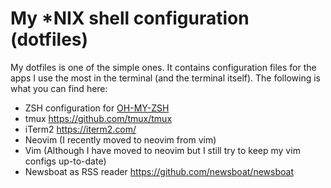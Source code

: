 # My \*NIX shell configuration (dotfiles)

My dotfiles is one of the simple ones. It contains configuration files for the apps I use the most in the terminal (and the terminal itself). The following is what you can find here:

- ZSH configuration for [OH-MY-ZSH](https://github.com/ohmyzsh/ohmyzsh)
- tmux <https://github.com/tmux/tmux>
- iTerm2 <https://iterm2.com/>
- Neovim (I recently moved to neovim from vim)
- Vim (Although I have moved to neovim but I still try to keep my vim configs up-to-date)
- Newsboat as RSS reader <https://github.com/newsboat/newsboat>
